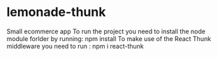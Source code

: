 # lemonade-thunk
Small ecommerce app
To run the project you need to install the node module forlder by running: npm install
To make use of the React Thunk middleware you need to run : npm i react-thunk
